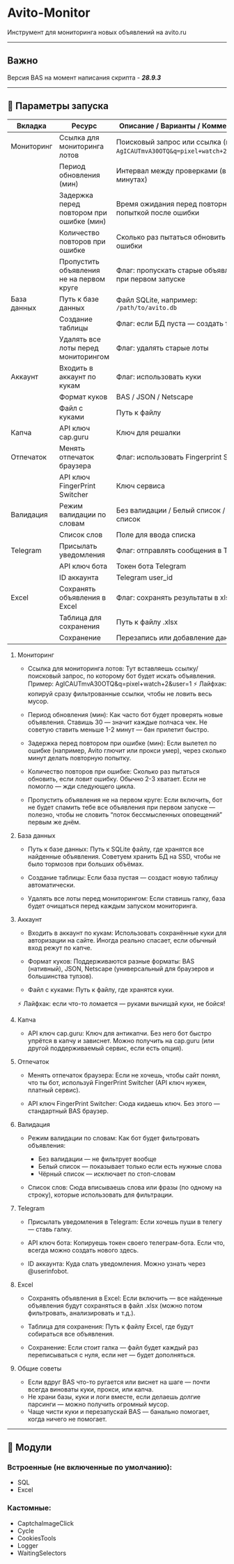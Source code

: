 # Avito-Monitor

Инструмент для мониторинга новых объявлений на avito.ru

---

## Важно

Версия BAS на момент написания скрипта - **_28.9.3_**

---

## 🚀 Параметры запуска

| Вкладка     | Ресурс                                   | Описание / Варианты / Комментарии                                              |
|-------------|------------------------------------------|--------------------------------------------------------------------------------|
| Мониторинг  | Ссылка для мониторинга лотов             | Поисковый запрос или ссылка (пример: `AgICAUTmvA30OTQ&q=pixel+watch+2&user=1`) |
|             | Период обновления (мин)                  | Интервал между проверками (в минутах)                                          |
|             | Задержка перед повтором при ошибке (мин) | Время ожидания перед повторной попыткой после ошибки                           |
|             | Количество повторов при ошибке           | Сколько раз пытаться обновить после ошибки                                     |
|             | Пропустить объявления не на первом круге | Флаг: пропускать старые объявления при первом запуске                          |
| База данных | Путь к базе данных                       | Файл SQLite, например: `/path/to/avito.db`                                     |
|             | Создание таблицы                         | Флаг: если БД пуста — создать таблицу                                          |
|             | Удалять все лоты перед мониторингом      | Флаг: удалять старые лоты                                                      |
| Аккаунт     | Входить в аккаунт по кукам               | Флаг: использовать куки                                                        |
|             | Формат куков                             | BAS / JSON / Netscape                                                          |
|             | Файл с куками                            | Путь к файлу                                                                   |
| Капча       | API ключ cap.guru                        | Ключ для решалки                                                               |
| Отпечаток   | Менять отпечаток браузера                | Флаг: использовать Fingerprint Switcher                                        |
|             | API ключ FingerPrint Switcher            | Ключ сервиса                                                                   |
| Валидация   | Режим валидации по словам                | Без валидации / Белый список / Чёрный список                                   |
|             | Список слов                              | Поле для ввода списка                                                          |
| Telegram    | Присылать уведомления                    | Флаг: отправлять сообщения в Telegram                                          |
|             | API ключ бота                            | Токен бота Telegram                                                            |
|             | ID аккаунта                              | Telegram user_id                                                               |
| Excel       | Сохранять объявления в Excel             | Флаг: сохранять результаты в xlsx                                              |
|             | Таблица для сохранения                   | Путь к файлу .xlsx                                                             |
|             | Сохранение                               | Перезапись или добавление данных                                               |

1. Мониторинг

    - Ссылка для мониторинга лотов:
    Тут вставляешь ссылку/поисковый запрос, по которому бот будет искать объявления.
    Пример: AgICAUTmvA30OTQ&q=pixel+watch+2&user=1
    ⚡️ Лайфхак: копируй сразу фильтрованные ссылки, чтобы не ловить весь мусор.

    - Период обновления (мин):
    Как часто бот будет проверять новые объявления. Ставишь 30 — значит каждые полчаса чек.
    Не советую ставить меньше 1-2 минут — бан прилетит быстро.

    - Задержка перед повтором при ошибке (мин):
    Если вылетел по ошибке (например, Avito глючит или прокси умер), через сколько минут делать повторную попытку.

    - Количество повторов при ошибке:
    Сколько раз пытаться обновить, если ловит ошибку. Обычно 2-3 хватает. Если не помогло — жди следующего цикла.

    - Пропустить объявления не на первом круге:
    Если включить, бот не будет спамить тебе все объявления при первом запуске — полезно, чтобы не словить “поток бессмысленных оповещений” первым же днём.

2. База данных

    - Путь к базе данных:
    Путь к SQLite файлу, где хранятся все найденные объявления.
    Советуем хранить БД на SSD, чтобы не было тормозов при больших объёмах.

    - Создание таблицы:
    Если база пустая — создаст новую таблицу автоматически.

    - Удалять все лоты перед мониторингом:
    Если ставишь галку, база будет очищаться перед каждым запуском мониторинга.

3. Аккаунт

    - Входить в аккаунт по кукам:
    Использовать сохранённые куки для авторизации на сайте. Иногда реально спасает, если обычный вход режут по капче.

    - Формат куков:
    Поддерживаются разные форматы: BAS (нативный), JSON, Netscape (универсальный для браузеров и большинства тулзов).

    - Файл с куками:
    Путь к файлу, где хранятся куки.

   ⚡️ Лайфхак: если что-то ломается — руками вычищай куки, не бойся!

4. Капча

    - API ключ cap.guru:
    Ключ для антикапчи. Без него бот быстро упрётся в капчу и зависнет.
    Можно получить на cap.guru (или другой поддерживаемый сервис, если есть опция).

5. Отпечаток

    - Менять отпечаток браузера:
    Если не хочешь, чтобы сайт понял, что ты бот, используй FingerPrint Switcher (API ключ нужен, платный сервис).

    - API ключ FingerPrint Switcher:
    Сюда кидаешь ключ. Без этого — стандартный BAS браузер.

6. Валидация

   - Режим валидации по словам:
   Как бот будет фильтровать объявления:

        - Без валидации — не фильтрует вообще
        - Белый список — показывает только если есть нужные слова
        - Чёрный список — исключает по стоп-словам
    - Список слов:
    Сюда вписываешь слова или фразы (по одному на строку), которые использовать для фильтрации.

7. Telegram

    - Присылать уведомления в Telegram:
    Если хочешь пуши в телегу — ставь галку.

    - API ключ бота:
    Копируешь токен своего телеграм-бота. Если что, всегда можно создать нового здесь.

    - ID аккаунта:
    Куда слать уведомления. Можно узнать через @userinfobot.

8. Excel

    - Сохранять объявления в Excel:
    Если включить — все найденные объявления будут сохраняться в файл .xlsx (можно потом фильтровать, анализировать и т.д.).

    - Таблица для сохранения:
    Путь к файлу Excel, где будут собираться все объявления.

    - Сохранение:
    Если стоит галка — файл будет каждый раз переписываться с нуля, если нет — будет дополняться.

9. Общие советы

    - Если вдруг BAS что-то ругается или виснет на шаге — почти всегда виноваты куки, прокси, или капча.
    - Не храни базы, куки и логи вместе, если делаешь долгие парсинги — можно получить огромный мусор.
    - Чаще чисти куки и перезапускай BAS — банально помогает, когда ничего не помогает.

---

## 📝 Модули

### Встроенные (не включенные по умолчанию):

* SQL
* Excel

### Кастомные:

* CaptchaImageClick
* Cycle
* CookiesTools
* Logger
* WaitingSelectors